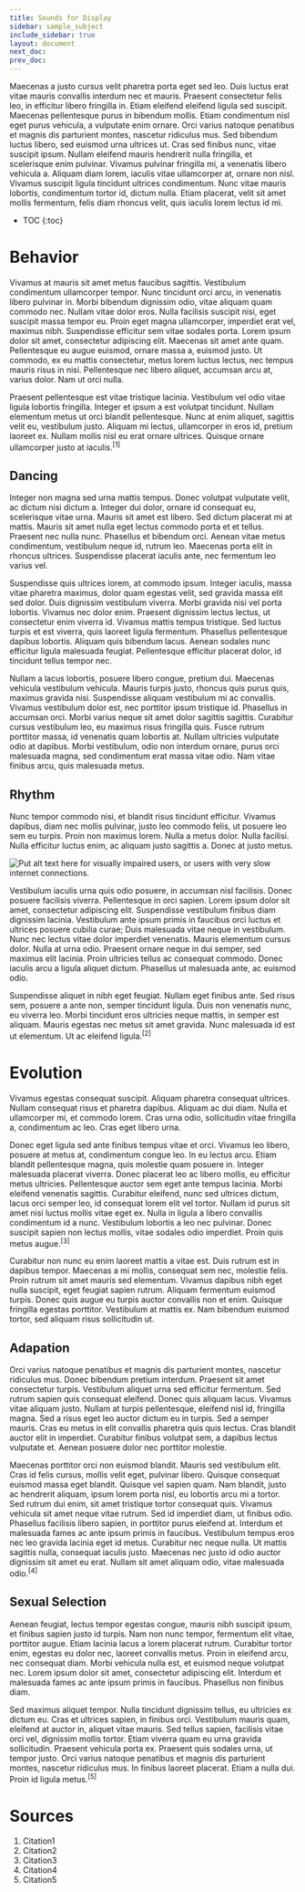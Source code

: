 ```yaml
---
title: Sounds for Display
sidebar: sample_subject
include_sidebar: true
layout: document
next_doc: 
prev_doc: 
---
```


Maecenas a justo cursus velit pharetra porta eget sed leo. Duis luctus erat vitae mauris convallis interdum nec et mauris. Praesent consectetur felis leo, in efficitur libero fringilla in. Etiam eleifend eleifend ligula sed suscipit. Maecenas pellentesque purus in bibendum mollis. Etiam condimentum nisl eget purus vehicula, a vulputate enim ornare. Orci varius natoque penatibus et magnis dis parturient montes, nascetur ridiculus mus. Sed bibendum luctus libero, sed euismod urna ultrices ut. Cras sed finibus nunc, vitae suscipit ipsum. Nullam eleifend mauris hendrerit nulla fringilla, et scelerisque enim pulvinar. Vivamus pulvinar fringilla mi, a venenatis libero vehicula a. Aliquam diam lorem, iaculis vitae ullamcorper at, ornare non nisl. Vivamus suscipit ligula tincidunt ultrices condimentum. Nunc vitae mauris lobortis, condimentum tortor id, dictum nulla. Etiam placerat, velit sit amet mollis fermentum, felis diam rhoncus velit, quis iaculis lorem lectus id mi. 

* TOC
{:toc}

# Behavior

Vivamus at mauris sit amet metus faucibus sagittis. Vestibulum condimentum ullamcorper tempor. Nunc tincidunt orci arcu, in venenatis libero pulvinar in. Morbi bibendum dignissim odio, vitae aliquam quam commodo nec. Nullam vitae dolor eros. Nulla facilisis suscipit nisi, eget suscipit massa tempor eu. Proin eget magna ullamcorper, imperdiet erat vel, maximus nibh. Suspendisse efficitur sem vitae sodales porta. Lorem ipsum dolor sit amet, consectetur adipiscing elit. Maecenas sit amet ante quam. Pellentesque eu augue euismod, ornare massa a, euismod justo. Ut commodo, ex eu mattis consectetur, metus lorem luctus lectus, nec tempus mauris risus in nisi. Pellentesque nec libero aliquet, accumsan arcu at, varius dolor. Nam ut orci nulla.

Praesent pellentesque est vitae tristique lacinia. Vestibulum vel odio vitae ligula lobortis fringilla. Integer et ipsum a est volutpat tincidunt. Nullam elementum metus ut orci blandit pellentesque. Nunc at enim aliquet, sagittis velit eu, vestibulum justo. Aliquam mi lectus, ullamcorper in eros id, pretium laoreet ex. Nullam mollis nisl eu erat ornare ultrices. Quisque ornare ullamcorper justo at iaculis.<sup>[1]</sup>

## Dancing

Integer non magna sed urna mattis tempus. Donec volutpat vulputate velit, ac dictum nisi dictum a. Integer dui dolor, ornare id consequat eu, scelerisque vitae urna. Mauris sit amet est libero. Sed dictum placerat mi at mattis. Mauris sit amet nulla eget lectus commodo porta et et tellus. Praesent nec nulla nunc. Phasellus et bibendum orci. Aenean vitae metus condimentum, vestibulum neque id, rutrum leo. Maecenas porta elit in rhoncus ultrices. Suspendisse placerat iaculis ante, nec fermentum leo varius vel.

Suspendisse quis ultrices lorem, at commodo ipsum. Integer iaculis, massa vitae pharetra maximus, dolor quam egestas velit, sed gravida massa elit sed dolor. Duis dignissim vestibulum viverra. Morbi gravida nisi vel porta lobortis. Vivamus nec dolor enim. Praesent dignissim lectus lectus, ut consectetur enim viverra id. Vivamus mattis tempus tristique. Sed luctus turpis et est viverra, quis laoreet ligula fermentum. Phasellus pellentesque dapibus lobortis. Aliquam quis bibendum lacus. Aenean sodales nunc efficitur ligula malesuada feugiat. Pellentesque efficitur placerat dolor, id tincidunt tellus tempor nec.

Nullam a lacus lobortis, posuere libero congue, pretium dui. Maecenas vehicula vestibulum vehicula. Mauris turpis justo, rhoncus quis purus quis, maximus gravida nisi. Suspendisse aliquam vestibulum mi ac convallis. Vivamus vestibulum dolor est, nec porttitor ipsum tristique id. Phasellus in accumsan orci. Morbi varius neque sit amet dolor sagittis sagittis. Curabitur cursus vestibulum leo, eu maximus risus fringilla quis. Fusce rutrum porttitor massa, id venenatis quam lobortis at. Nullam ultricies vulputate odio at dapibus. Morbi vestibulum, odio non interdum ornare, purus orci malesuada magna, sed condimentum erat massa vitae odio. Nam vitae finibus arcu, quis malesuada metus. 

## Rhythm

Nunc tempor commodo nisi, et blandit risus tincidunt efficitur. Vivamus dapibus, diam nec mollis pulvinar, justo leo commodo felis, ut posuere leo sem eu turpis. Proin non maximus lorem. Nulla a metus dolor. Nulla facilisi. Nulla efficitur luctus enim, ac aliquam justo sagittis a. Donec at justo metus. 

<img src="/template-information-site/assets/images/sample_subject/bird13.jpg" alt="Put alt text here for visually impaired users, or users with very slow internet connections."/>

Vestibulum iaculis urna quis odio posuere, in accumsan nisl facilisis. Donec posuere facilisis viverra. Pellentesque in orci sapien. Lorem ipsum dolor sit amet, consectetur adipiscing elit. Suspendisse vestibulum finibus diam dignissim lacinia. Vestibulum ante ipsum primis in faucibus orci luctus et ultrices posuere cubilia curae; Duis malesuada vitae neque in vestibulum. Nunc nec lectus vitae dolor imperdiet venenatis. Mauris elementum cursus dolor. Nulla at urna odio. Praesent ornare neque in dui semper, sed maximus elit lacinia. Proin ultricies tellus ac consequat commodo. Donec iaculis arcu a ligula aliquet dictum. Phasellus ut malesuada ante, ac euismod odio.

Suspendisse aliquet in nibh eget feugiat. Nullam eget finibus ante. Sed risus sem, posuere a ante non, semper tincidunt ligula. Duis non venenatis nunc, eu viverra leo. Morbi tincidunt eros ultricies neque mattis, in semper est aliquam. Mauris egestas nec metus sit amet gravida. Nunc malesuada id est ut elementum. Ut ac eleifend ligula.<sup>[2]</sup>

# Evolution

Vivamus egestas consequat suscipit. Aliquam pharetra consequat ultrices. Nullam consequat risus et pharetra dapibus. Aliquam ac dui diam. Nulla et ullamcorper mi, et commodo lorem. Cras urna odio, sollicitudin vitae fringilla a, condimentum ac leo. Cras eget libero urna.

Donec eget ligula sed ante finibus tempus vitae et orci. Vivamus leo libero, posuere at metus at, condimentum congue leo. In eu lectus arcu. Etiam blandit pellentesque magna, quis molestie quam posuere in. Integer malesuada placerat viverra. Donec placerat leo ac libero mollis, eu efficitur metus ultricies. Pellentesque auctor sem eget ante tempus lacinia. Morbi eleifend venenatis sagittis. Curabitur eleifend, nunc sed ultrices dictum, lacus orci semper leo, id consequat lorem elit vel tortor. Nullam id purus sit amet nisi luctus mollis vitae eget ex. Nulla in ligula a libero convallis condimentum id a nunc. Vestibulum lobortis a leo nec pulvinar. Donec suscipit sapien non lectus mollis, vitae sodales odio imperdiet. Proin quis metus augue.<sup>[3]</sup>

Curabitur non nunc eu enim laoreet mattis a vitae est. Duis rutrum est in dapibus tempor. Maecenas a mi mollis, consequat sem nec, molestie felis. Proin rutrum sit amet mauris sed elementum. Vivamus dapibus nibh eget nulla suscipit, eget feugiat sapien rutrum. Aliquam fermentum euismod turpis. Donec quis augue eu turpis auctor convallis non et enim. Quisque fringilla egestas porttitor. Vestibulum at mattis ex. Nam bibendum euismod tortor, sed aliquam risus sollicitudin ut. 

## Adapation

Orci varius natoque penatibus et magnis dis parturient montes, nascetur ridiculus mus. Donec bibendum pretium interdum. Praesent sit amet consectetur turpis. Vestibulum aliquet urna sed efficitur fermentum. Sed rutrum sapien quis consequat eleifend. Donec quis aliquam lacus. Vivamus vitae aliquam justo. Nullam at turpis pellentesque, eleifend nisl id, fringilla magna. Sed a risus eget leo auctor dictum eu in turpis. Sed a semper mauris. Cras eu metus in elit convallis pharetra quis quis lectus. Cras blandit auctor elit in imperdiet. Curabitur finibus volutpat sem, a dapibus lectus vulputate et. Aenean posuere dolor nec porttitor molestie.

Maecenas porttitor orci non euismod blandit. Mauris sed vestibulum elit. Cras id felis cursus, mollis velit eget, pulvinar libero. Quisque consequat euismod massa eget blandit. Quisque vel sapien quam. Nam blandit, justo ac hendrerit aliquam, ipsum lorem porta nisl, eu lobortis arcu mi a tortor. Sed rutrum dui enim, sit amet tristique tortor consequat quis. Vivamus vehicula sit amet neque vitae rutrum. Sed id imperdiet diam, ut finibus odio. Phasellus facilisis libero sapien, in porttitor purus eleifend at. Interdum et malesuada fames ac ante ipsum primis in faucibus. Vestibulum tempus eros nec leo gravida lacinia eget id metus. Curabitur nec neque nulla. Ut mattis sagittis nulla, consequat iaculis justo. Maecenas nec justo id odio auctor dignissim sit amet eu erat. Nullam sit amet aliquam odio, vitae malesuada odio.<sup>[4]</sup>

## Sexual Selection

Aenean feugiat, lectus tempor egestas congue, mauris nibh suscipit ipsum, et finibus sapien justo id turpis. Nam non nunc tempor, fermentum elit vitae, porttitor augue. Etiam lacinia lacus a lorem placerat rutrum. Curabitur tortor enim, egestas eu dolor nec, laoreet convallis metus. Proin in eleifend arcu, nec consequat diam. Morbi vehicula nulla est, et euismod neque volutpat nec. Lorem ipsum dolor sit amet, consectetur adipiscing elit. Interdum et malesuada fames ac ante ipsum primis in faucibus. Phasellus non finibus diam.

Sed maximus aliquet tempor. Nulla tincidunt dignissim tellus, eu ultricies ex dictum eu. Cras et ultrices sapien, in finibus orci. Vestibulum mauris quam, eleifend at auctor in, aliquet vitae mauris. Sed tellus sapien, facilisis vitae orci vel, dignissim mollis tortor. Etiam viverra quam eu urna gravida sollicitudin. Praesent vehicula porta ex. Praesent quis sodales urna, ut tempor justo. Orci varius natoque penatibus et magnis dis parturient montes, nascetur ridiculus mus. In finibus laoreet placerat. Etiam a nulla dui. Proin id ligula metus.<sup>[5]</sup>

# Sources

1. Citation1
2. Citation2
3. Citation3
4. Citation4
5. Citation5
